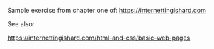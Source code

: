 Sample exercise from chapter one of:
https://internettingishard.com

See also:

https://internettingishard.com/html-and-css/basic-web-pages

